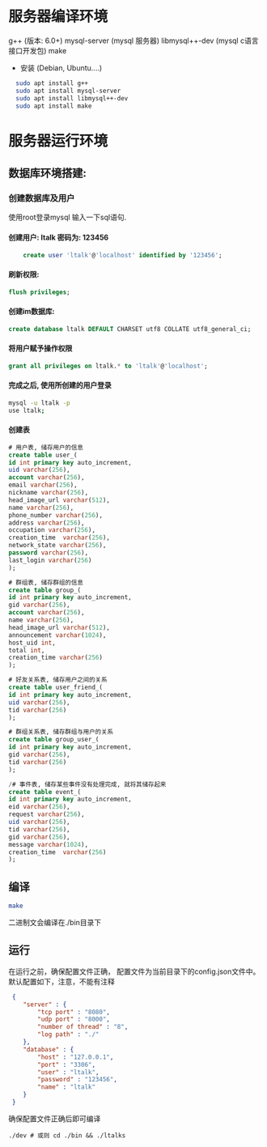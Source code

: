 # 服务器编译环境

g++                    (版本: 6.0+)
mysql-server      (mysql 服务器)
libmysql++-dev  (mysql c语言接口开发包)
make

* 安装 (Debian, Ubuntu....)

```sh
  sudo apt install g++
  sudo apt install mysql-server
  sudo apt install libmysql++-dev
  sudo apt install make
```



# 服务器运行环境


## 数据库环境搭建:

### 创建数据库及用户

使用root登录mysql 输入一下sql语句.

#### 创建用户: ltalk 密码为: 123456　
```sql
	create user 'ltalk'@'localhost' identified by '123456';
```

#### 刷新权限: 
```sql
flush privileges;
```

#### 创建im数据库:
```sql
create database ltalk DEFAULT CHARSET utf8 COLLATE utf8_general_ci;
```

#### 将用户赋予操作权限
```sql
grant all privileges on ltalk.* to 'ltalk'@'localhost';
```

#### 完成之后, 使用所创建的用户登录

```sh
mysql -u ltalk -p
use ltalk;
```

#### 创建表

```sql
# 用户表, 储存用户的信息
create table user_(
id int primary key auto_increment,
uid varchar(256),
account varchar(256),
email varchar(256),
nickname varchar(256),
head_image_url varchar(512),
name varchar(256),
phone_number varchar(256),
address varchar(256),
occupation varchar(256),
creation_time  varchar(256),
network_state varchar(256), 
password varchar(256),
last_login varchar(256)
);

# 群组表, 储存群组的信息
create table group_(
id int primary key auto_increment,
gid varchar(256),
account varchar(256),
name varchar(256),
head_image_url varchar(512),
announcement varchar(1024),
host_uid int,
total int,
creation_time varchar(256)
);

# 好友关系表, 储存用户之间的关系
create table user_friend_(
id int primary key auto_increment,
uid varchar(256),
tid varchar(256)
);

# 群组关系表, 储存群组与用户的关系
create table group_user_(
id int primary key auto_increment,
gid varchar(256),
tid varchar(256)
);

/# 事件表, 储存某些事件没有处理完成, 就将其储存起来
create table event_(
id int primary key auto_increment,
eid varchar(256),
request varchar(256),
uid varchar(256),
tid varchar(256),
gid varchar(256),
message varchar(1024),
creation_time  varchar(256)
);

```



## 编译

```sh
make
```

二进制文会编译在./bin目录下



## 运行

在运行之前，确保配置文件正确， 配置文件为当前目录下的config.json文件中。默认配置如下，注意，不能有注释

```json
 {
    "server" : {
        "tcp port" : "8080",
        "udp port" : "8000",
        "number of thread" : "8",
        "log path" : "./"
    },
    "database" : {
        "host" : "127.0.0.1",
        "port" : "3306",
        "user" : "ltalk",
        "password" : "123456",
        "name" : "ltalk"
    }
 }
```

确保配置文件正确后即可编译

```
./dev # 或则 cd ./bin && ./ltalks
```

